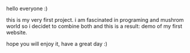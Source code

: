 hello everyone :)

this is my very first project. i am fascinated in programing and mushrom world so i decidet to combine both and this is a result: demo of my first website. 

hope you will enjoy it, 
have a great day :) 
